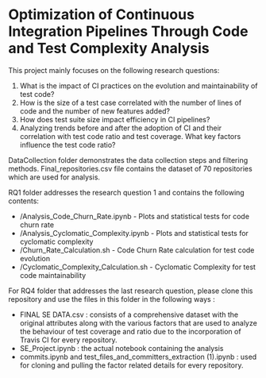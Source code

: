# Optimization of Continuous Integration Pipelines Through Code and Test Complexity Analysis

This project mainly focuses on the following research questions:
1. What is the impact of CI practices on the evolution and maintainability of test code?
2. How is the size of a test case correlated with the number of lines of code and the number of new
features added?
3. How does test suite size impact efficiency in CI pipelines?
4. Analyzing trends before and after the adoption of CI and their correlation with test code ratio and
test coverage. What key factors influence the test code ratio?

DataCollection folder demonstrates the data collection steps and filtering methods.
Final_repositories.csv file contains the dataset of 70 repositories which are used for analysis.

RQ1 folder addresses the research question 1 and contains the following contents:
- /Analysis_Code_Churn_Rate.ipynb - Plots and statistical tests for code churn rate  
- /Analysis_Cyclomatic_Complexity.ipynb - Plots and statistical tests for cyclomatic complexity  
- /Churn_Rate_Calculation.sh - Code Churn Rate calculation for test code evolution  
- /Cyclomatic_Complexity_Calculation.sh - Cyclomatic Complexity for test code maintainability  

For RQ4 folder that addresses the last research question, please clone this repository and use the files in this folder in the following ways : 
- FINAL SE DATA.csv : consists of a comprehensive dataset with the original attributes along with the various factors that are used to analyze the behaviour of test coverage and ratio due to the incorporation of Travis CI for every repository.
- SE_Project.ipynb : the actual notebook containing the analysis
- commits.ipynb and test_files_and_committers_extraction (1).ipynb : used for cloning and pulling the factor related details for every repository.

